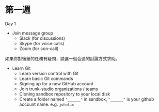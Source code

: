 # 第一週

Day 1

* Join message group
  * Slack (for discussions)
  * Skype (for voice calls)
  * Zoom (for con-call)

如果你對後續的任務有疑問，請選一個合適的討論方式求助。

* Learn Git
  * Learn version control with Git
  * Learn basic Git commands
  * Signing up for a new GitHub account
  * Join trunk-studio organizations / teams
  * Cloning sandbox repository to your local disk
  * Create a folder named `"______"` in sandbox, `"______"` is your github account name. e.g. `johnliu`

